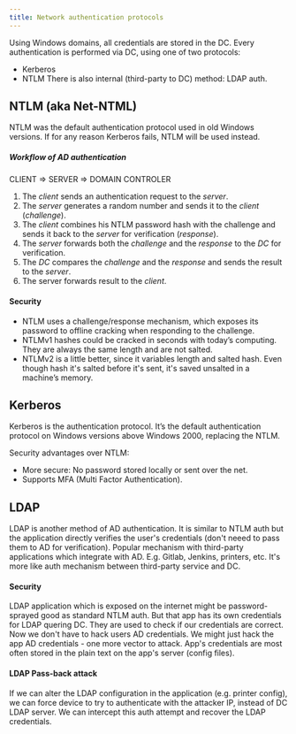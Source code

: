 ```yaml
---
title: Network authentication protocols
---
```


Using Windows domains, all credentials are stored in the DC. Every authentication is performed via DC, using one of two protocols:
- Kerberos
- NTLM 
There is also internal (third-party to DC) method: LDAP auth.

## NTLM (aka Net-NTML)
NTLM was the default authentication protocol used in old Windows versions. If for any reason Kerberos fails, NTLM will be used instead.

##### Workflow of AD authentication
CLIENT => SERVER => DOMAIN CONTROLER

1. The _client_ sends an authentication request to the _server_.
2. The _server_ generates a random number and sends it to the _client_ (_challenge_).
3. The _client_ combines his NTLM password hash with the challenge and sends it back to the _server_ for verification (_response_).
4. The _server_ forwards both the _challenge_ and the _response_ to the _DC_ for verification.
5. The _DC_ compares the _challenge_ and the _response_ and sends the result to the _server_.  
6. The server forwards result to the _client_.

#### Security
- NTLM uses a challenge/response mechanism, which exposes its password to offline cracking when responding to the challenge.
- NTLMv1 hashes could be cracked in seconds with today’s computing. They are always the same length and are not salted.
- NTLMv2 is a little better, since it variables length and salted hash. Even though hash it's salted before it's sent, it's saved unsalted in a machine’s memory. 

## Kerberos
Kerberos is the authentication protocol. It’s the default authentication protocol on Windows versions above Windows 2000, replacing the NTLM.

Security advantages over NTLM:
- More secure: No password stored locally or sent over the net.
- Supports MFA (Multi Factor Authentication).

## LDAP
LDAP is another method of AD authentication. It is similar to NTLM auth but the application directly verifies the user's credentials (don't neeed to pass them to AD for verification). Popular mechanism with third-party applications which integrate with AD. E.g. Gitlab, Jenkins, printers, etc. It's more like auth mechanism between third-party service and DC.

#### Security 
LDAP application which is exposed on the internet might be password-sprayed good as standard NTLM auth. But that app has its own credentials for LDAP quering DC. They are used to check if our credentials are correct. Now we don't have to hack users AD credentials. We might just hack the app AD credentials - one more vector to attack. App's credentials are most often stored in the plain text on the app's server (config files).

#### LDAP Pass-back attack 
If we can alter the LDAP configuration in the application (e.g. printer config), we can force device to try to authenticate with the attacker IP, instead of DC LDAP server. We can intercept this auth attempt and recover the LDAP credentials.